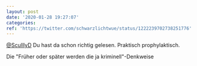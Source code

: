 ```yaml
---
layout: post
date: '2020-01-28 19:27:07'
categories: 
ref: 'https://twitter.com/schwarzlichtwue/status/1222239702738251776'
---
```

[@SculllyD](https://twitter.com/SculllyD) Du hast da schon richtig gelesen. Praktisch prophylaktisch.

Die "Früher oder später werden die ja kriminell"-Denkweise